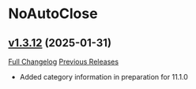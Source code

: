 # NoAutoClose

## [v1.3.12](https://github.com/NumyAddon/NoAutoClose/tree/v1.3.12) (2025-01-31)
[Full Changelog](https://github.com/NumyAddon/NoAutoClose/compare/v1.3.11...v1.3.12) [Previous Releases](https://github.com/NumyAddon/NoAutoClose/releases)

- Added category information in preparation for 11.1.0  
